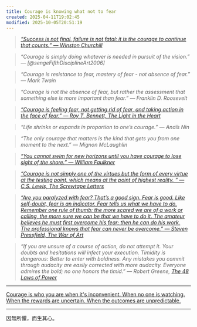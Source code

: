 ```yaml
---
title: Courage is knowing what not to fear
created: 2025-04-11T19:02:45
modified: 2025-10-05T20:51:19
---
```


> _[“Success is not final, failure is not fatal: it is the courage to continue that counts.” — Winston Churchill](https://www.youtube.com/watch?v=uuxMZL6ieWM)_

> _“Courage is simply doing whatever is needed in pursuit of the vision.” ― [@sengeFifthDisciplineArt2006]_

> _“Courage is resistance to fear, mastery of fear - not absence of fear.” — Mark Twain_

> _“Courage is not the absence of fear, but rather the assessment that something else is more important than fear.” — Franklin D. Roosevelt_

> _[“Courage is feeling fear, not getting rid of fear, and taking action in the face of fear.” — Roy T. Bennett, The Light in the Heart](https://www.goodreads.com/quotes/7913240-courage-is-feeling-fear-not-getting-rid-of-fear-and)_

> _“Life shrinks or expands in proportion to one’s courage.” — Anaïs Nin_

> _“The only courage that matters is the kind that gets you from one moment to the next.” — Mignon McLaughlin_

> _[“You cannot swim for new horizons until you have courage to lose sight of the shore.” — William Faulkner](https://www.goodreads.com/quotes/132400-you-cannot-swim-for-new-horizons-until-you-have-courage)_

> _[“Courage is not simply one of the virtues but the form of every virtue at the testing point, which means at the point of highest reality. ” ― C.S. Lewis, The Screwtape Letters](https://www.goodreads.com/quotes/37169-courage-is-not-simply-one-of-the-virtues-but-the)_

> _[“Are you paralyzed with fear? That’s a good sign. Fear is good. Like self-doubt, fear is an indicator. Fear tells us what we have to do. Remember one rule of thumb: the more scared we are of a work or calling, the more sure we can be that we have to do it. The amateur believes he must first overcome his fear; then he can do his work. The professional knows that fear can never be overcome.” ― Steven Pressfield, The War of Art](https://www.goodreads.com/work/quotes/722104)_

> _“If you are unsure of a course of action, do not attempt it. Your doubts and hesitations will infect your execution. Timidity is dangerous: Better to enter with boldness. Any mistakes you commit through audacity are easily corrected with more audacity. Everyone admires the bold; no one honors the timid.” ― Robert Greene, [The 48 Laws of Power](https://www.goodreads.com/work/quotes/1297604)_

---

[Courage is who you are when it's inconvenient. When no one is watching. When the rewards are uncertain. When the outcomes are unpredictable.](https://x.com/SahilBloom/status/1910310140995416458)

---

因無所懼，而生其心。

